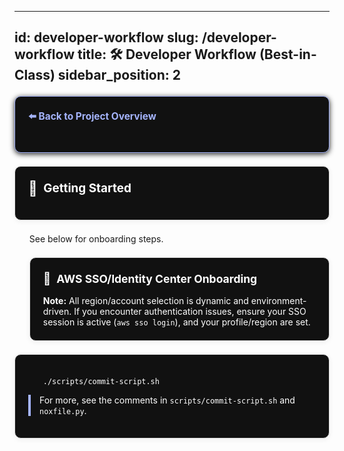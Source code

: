 ***

## id: developer-workflow&#xA;slug: /developer-workflow&#xA;title: 🛠️ Developer Workflow (Best-in-Class)&#xA;sidebar_position: 2

<section style="border:1px solid #a5b4fc; border-radius:10px; margin:1.5em 0; box-shadow:0 2px 8px #222; padding:1.5em; background:#111; color:#fff;">
<div style="margin-bottom:1.5em;">
  <a href="../../README.md" style="color:#a5b4fc; font-weight:bold; text-decoration:none; font-size:1.1em;">⬅️ Back to Project Overview</a>
</div>
</section>

<section style="border:1px solid #e0e0e0; border-radius:10px; margin:1.5em 0; box-shadow:0 2px 8px #f0f0f0; padding:1.5em; background:#111; color:#fff;">
<h2 style="margin-top:0;display:flex;align-items:center;font-size:1.35em;gap:0.5em;">
  <span style="font-size:1.2em;">🚀</span> Getting Started
</h2>
</section>

<ol style="margin-bottom:0.5em;">
    See below for onboarding steps.
<section style="border:1px solid #e0e0e0; border-radius:10px; margin:1.5em 0; box-shadow:0 2px 8px #f0f0f0; padding:1.5em; background:#111; color:#fff;">
<h2 style="margin-top:0;display:flex;align-items:center;font-size:1.25em;gap:0.5em;">
  <span style="font-size:1.1em;">🔑</span> AWS SSO/Identity Center Onboarding
</h2>
<ol>
</ol>
<b>Note:</b> All region/account selection is dynamic and environment-driven. If you encounter authentication issues, ensure your SSO session is active (<code>aws sso login</code>), and your profile/region are set.

</section>
</ol>

<section style="border:1px solid #e0e0e0; border-radius:10px; margin:1.5em 0; box-shadow:0 2px 8px #f0f0f0; padding:1.5em; background:#111; color:#fff;">
<h2 style="margin-top:0;display:flex;align-items:center;font-size:1.35em;gap:0.5em;">
</h2>
<ol style="margin-bottom:0.5em;">
    <code>./scripts/commit-script.sh</code>
    <ul>
    </ul>
    <ul>
    </ul>
</ol>
<div style="border-left:4px solid #a5b4fc; padding-left:1em; margin-bottom:1em;">
<ul>
</ul>
For more, see the comments in <code>scripts/commit-script.sh</code> and <code>noxfile.py</code>.
</div>
</section>